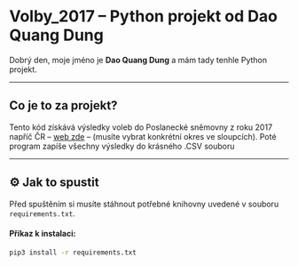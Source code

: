 # Volby_2017 – Python projekt od Dao Quang Dung

Dobrý den, moje jméno je **Dao Quang Dung** a mám tady tenhle Python projekt.  

---

<h2><b> Co je to za projekt?</b></h2>
<p>
Tento kód získává výsledky voleb do Poslanecké sněmovny z roku 2017 napříč ČR – 
<a target="_blank" href="https://volby.cz/pls/ps2017nss/ps3?xjazyk=CZ">web zde</a> – 
(musíte vybrat konkrétní okres ve sloupcích).  
Poté program zapíše všechny výsledky do krásného .CSV souboru 
</p>

---

<h2><b>⚙ Jak to spustit</b></h2>
<p>
Před spuštěním si musíte stáhnout potřebné knihovny uvedené v souboru <code>requirements.txt</code>.
</p>

####  Příkaz k instalaci:
```bash
pip3 install -r requirements.txt
